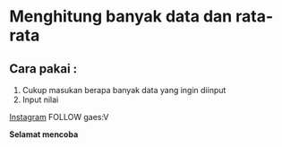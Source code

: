 # Menghitung banyak data dan rata-rata
## Cara pakai :
1. Cukup masukan berapa banyak data yang ingin diinput
2. Input nilai

[Instagram](https://www.instagram.com/boy.kucayy_/) FOLLOW gaes:V

__Selamat mencoba__
